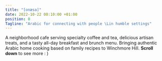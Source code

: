 ```yaml
---
title: "[onæsa]"
date: 2022-10-22 00:10:00 +01:00
position: 0
Tagline: "Arabic for connecting with people \Lin humble settings"
---
```


A neighborhood cafe serving specialty coffee and tea, delicious artisan treats, and a tasty all-day breakfast and brunch menu.
Bringing authentic Arabic home cooking based on family recipes to Winchmore Hill.
**Scroll down** to see more : )
